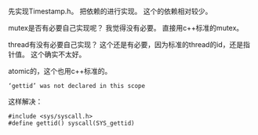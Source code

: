 #
先实现Timestamp.h。
把依赖的进行实现。
这个的依赖相对较少。

mutex是否有必要自己实现呢？
我觉得没有必要。
直接用c++标准的mutex。

thread有没有必要自己实现？
这个还是有必要，因为标准的thread的id，还是指针值。
这个确实不太好。

atomic的，这个也用c++标准的。

```
‘gettid’ was not declared in this scope
```
这样解决：
```
#include <sys/syscall.h>
#define gettid() syscall(SYS_gettid)
```
